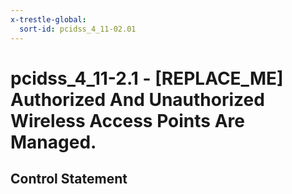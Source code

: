 ```yaml
---
x-trestle-global:
  sort-id: pcidss_4_11-02.01
---
```


# pcidss_4_11-2.1 - \[REPLACE_ME\] Authorized And Unauthorized Wireless Access Points Are Managed.

## Control Statement
